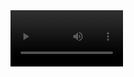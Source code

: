 
<video src='https://youtu.be/QEdAUI8rYSk' width=180/>
[<img src="https://img.youtube.com/vi/QEdAUI8rYSk/maxresdefault.jpg" width="50%">](https://youtu.be/QEdAUI8rYSk)
